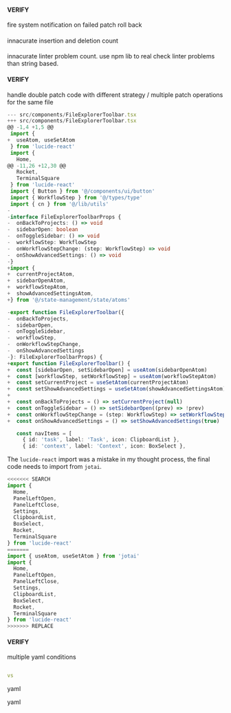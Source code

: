 #### VERIFY

fire system notification on failed patch roll back

####

innacurate insertion and deletion count

####

innacurate linter problem count. use npm lib to real check linter problems than string based.

#### VERIFY

handle double patch code with different strategy / multiple patch operations for the same file


```typescript // src/components/FileExplorerToolbar.tsx new-unified
--- src/components/FileExplorerToolbar.tsx
+++ src/components/FileExplorerToolbar.tsx
@@ -1,4 +1,5 @@
 import {
+  useAtom, useSetAtom
 } from 'lucide-react'
 import {
   Home,
@@ -11,26 +12,30 @@
   Rocket,
   TerminalSquare
 } from 'lucide-react'
 import { Button } from '@/components/ui/button'
 import { WorkflowStep } from '@/types/type'
 import { cn } from '@/lib/utils'
-
-interface FileExplorerToolbarProps {
-  onBackToProjects: () => void
-  sidebarOpen: boolean
-  onToggleSidebar: () => void
-  workflowStep: WorkflowStep
-  onWorkflowStepChange: (step: WorkflowStep) => void
-  onShowAdvancedSettings: () => void
-}
+import {
+  currentProjectAtom,
+  sidebarOpenAtom,
+  workflowStepAtom,
+  showAdvancedSettingsAtom,
+} from '@/state-management/state/atoms'

-export function FileExplorerToolbar({
-  onBackToProjects,
-  sidebarOpen,
-  onToggleSidebar,
-  workflowStep,
-  onWorkflowStepChange,
-  onShowAdvancedSettings
-}: FileExplorerToolbarProps) {
+export function FileExplorerToolbar() {
+  const [sidebarOpen, setSidebarOpen] = useAtom(sidebarOpenAtom)
+  const [workflowStep, setWorkflowStep] = useAtom(workflowStepAtom)
+  const setCurrentProject = useSetAtom(currentProjectAtom)
+  const setShowAdvancedSettings = useSetAtom(showAdvancedSettingsAtom)
+
+  const onBackToProjects = () => setCurrentProject(null)
+  const onToggleSidebar = () => setSidebarOpen((prev) => !prev)
+  const onWorkflowStepChange = (step: WorkflowStep) => setWorkflowStep(step)
+  const onShowAdvancedSettings = () => setShowAdvancedSettings(true)

   const navItems = [
     { id: 'task', label: 'Task', icon: ClipboardList },
     { id: 'context', label: 'Context', icon: BoxSelect },
```
The `lucide-react` import was a mistake in my thought process, the final code needs to import from `jotai`.

```typescript // src/components/FileExplorerToolbar.tsx multi-search-replace
<<<<<<< SEARCH
import {
  Home,
  PanelLeftOpen,
  PanelLeftClose,
  Settings,
  ClipboardList,
  BoxSelect,
  Rocket,
  TerminalSquare
} from 'lucide-react'
=======
import { useAtom, useSetAtom } from 'jotai'
import {
  Home,
  PanelLeftOpen,
  PanelLeftClose,
  Settings,
  ClipboardList,
  BoxSelect,
  Rocket,
  TerminalSquare
} from 'lucide-react'
>>>>>>> REPLACE
```


#### VERIFY

multiple yaml conditions

```yaml

vs

```
yaml

yaml
